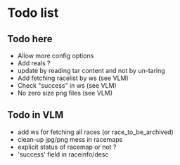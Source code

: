 # Todo list

## Todo here

* Allow more config options
* Add reals ?
* update by reading tar content and not by un-taring
* Add fetching racelist by ws (see VLM)
* Check "success" in ws (see VLM)
* No zero size png files (see VLM)

## Todo in VLM

* add ws for fetching all races (or race_to_be_archived)
* clean-up jpg/png mess in racemaps
* explicit status of racemap or not ?
* 'success' field in raceinfo/desc
